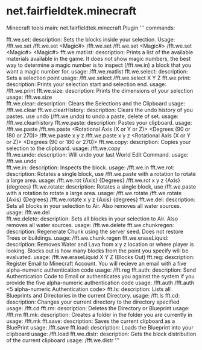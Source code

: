 # net.fairfieldtek.minecraft
Minecraft tools
main: net.fairfieldtek.minecraft.Plugin
'''
commands:
  
  fft.we.set:
    description: Sets the blocks inside  your selection.
    Usage: /fft.we.set <To Material Name>
           /fft.we.set <To Material Name> <Magic#>
           /fft.we.set <To Material Name> <From Material>
           /fft.we.set <To Material Name> <Magic#> <From Material>
           /fft.we.set <To Material Name> <Magic#> <From Material> <Magic#>
  fft.we.matlist:
    description: Prints a list of the available materials available
                 in the game.  It does not show magic numbers, the best way to 
                 determine a magic number is to inspect (/fft.we.in) a block
                 that you want a magic number for.
    usage: /fft.we.matlist <Name or partial name>
  fft.we.select:
    description: Sets a selection point
    usage: /fft.we.select
           /fft.we.select X Y Z
  fft.we.print:
    description: Prints your selection start and selection end.
    usage: /fft.we.print
  fft.we.size:
    description: Prints the dimensions of your selection
    usage: /fft.we.size    
  fft.we.clear:
    description: Clears the Selections and the Clipboard
    usage: /fft.we.clear
  fft.we.clearHistory:
    description: Clears the undo history of you pastes.  use undo (/fft.we.undo)
                 to undo a paste, delete of set.
    usage: /fft.we.clearhistory
  fft.we.paste:
    description: Pastes your clipboard.
    usage: /fft.we.paste
           /fft.we.paste <Rotational Axis (X or Y or Z)> <Degrees (90 or 180 or 270)>
           /fft.we.paste x y z
           /fft.we.paste x y z <Rotational Axis (X or Y or Z)> <Degrees (90 or 180 or 270)>
  fft.we.copy:
    description: Copies your selection to the clipboard.
    usage: /fft.we.copy    
  fft.we.undo:
    description: Will undo your last World Edit Command.
    usage: /fft.we.undo        
  fft.we.in:
    description: Inspects the block.
    usage: /fft.we.in
  fft.we.rot:
    description: Rotates a single block, use /fft.we.paste with a rotation to
                 rotate a large area.
    usage: /fft.we.rot {Axis} {Degrees}
           /fft.we.rot x y z {Axis} {degrees}
  fft.we.rotate:
    description: Rotates a single block, use /fft.we.paste with a rotation to
                 rotate a large area.
    usage: /fft.we.rotate
           /fft.we.rotate {Axis} {Degrees}
           /fft.we.rotate x y z {Axis} {degrees}
  fft.we.del:
    description: Sets all blocks in your selection to Air.  Also removes all
                 water sources.
    usage: /fft.we.del    
  fft.we.delete:
    description: Sets all blocks in your selection to Air.  Also removes all
                 water sources.
    usage: /fft.we.delete
  fft.we.chunkregen:
    description: Regenerate Chunk using the server seed.  Does not restore 
                 Trees or buildings.
    usage: /fft.we.chunk.regen
  fft.we.eraseLiquid:
    description: Removes Water and Lava from x y z location or where player is 
                 looking.  Blocks out is how many blocks from the point you 
                 specify will be evaluated.
    usage: /fft.we.eraseLiquid X Y Z (Blocks Out)
  fft.reg:
    description: Register Email to Minecraft Account.  You will recieve an
                 email with a five alpha-numeric authentication code
    usage: /fft.reg <Email Address>
  fft.auth:
    description: Send Authentication Code to Email or authenticates you against
                 the system if you provide the five alpha-numeric authentication
                 code
    usage: /fft.auth 
           /fft.auth <5 alpha-numeric Authentication code>
  fft.ls:
    description: Lists all Blueprints and Directories in the current Directory.
    usage: /fft.ls
  fft.cd:
    description: Changes your current directory to the directory specified
    usage: /fft.cd <Directory Name>
  fft.rm:
    description: Deletes the Directory or Blueprint
    usage: /fft.rm <Folder or Blueprint Name>
  fft.mk: 
    description: Creates a folder in the folder you are currently in
    usage: /fft.mk <Folder Name>
  fft.save: 
    description: Saves the current clipboard as a BluePrint
    usage: /fft.save <Blueprint Name>
  fft.load:
    description: Loads the Blueprint into your clipboard
    usage: /fft.load <Blueprint Name>
  fft.we.distr:
    description: Gets the block distribution of the current clipboard
    usage: /fft.we.distr
  '''
